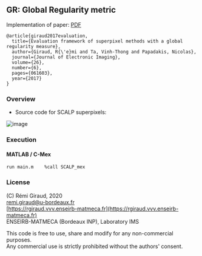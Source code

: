 ## GR: Global Regularity metric

Implementation of paper:   [PDF](https://hal.archives-ouvertes.fr/hal-01519635/file/Giraud_JEI_GR.pdf)
```
@article{giraud2017evaluation,
  title={Evaluation framework of superpixel methods with a global regularity measure},
  author={Giraud, R{\'e}mi and Ta, Vinh-Thong and Papadakis, Nicolas},
  journal={Journal of Electronic Imaging},
  volume={26},
  number={6},
  pages={061603},
  year={2017}
}
```

### Overview

- Source code for SCALP superpixels: 

![image](./Figures/scalp_method.png)


### Execution

#### MATLAB / C-Mex
```
run main.m    %call SCALP_mex
```


### License

(C) Rémi Giraud, 2020  
remi.giraud@u-bordeaux.fr  
[https://rgiraud.vvv.enseirb-matmeca.fr](https://rgiraud.vvv.enseirb-matmeca.fr)  
ENSEIRB-MATMECA (Bordeaux INP), Laboratory IMS

This code is free to use, share and modify for any non-commercial purposes.  
Any commercial use is strictly prohibited without the authors' consent.
```


